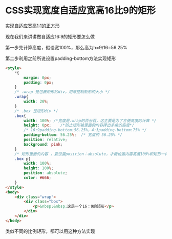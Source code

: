 # CSS实现宽度自适应宽高16比9的矩形
[实现自适应宽高1:1的正方形](https://blog.csdn.net/weixin_39357177/article/details/81183743)

现在我们来讲讲做自适应16:9的矩形要怎么做

第一步先计算高度，假设宽100%，那么高为h=9/16=56.25%

第二步利用之前所说设置padding-bottom方法实现矩形
```html
<style>
    *{
        margin: 0px;
        padding: 0px;
    }
    /* .wrap 是包裹矩形的div，用来控制矩形的大小 */
    .wrap{
        width: 20%;
    }
    /* .box 是矩形div */
    .box{
        width: 100%; /*宽度是.wrap的百分百，这主要是为了方便高度的计算 */
        height: 0px;    /*防止矩形被里面的内容撑出多余的高度*/
        /* 16:9padding-bottom:56.25%，4:3padding-bottom:75% */
        padding-bottom: 56.25%;  /* 宽度的 56.25% */
        position: relative;
        background: pink;
    }
    /* 矩形里面的内容 ，要设置position：absolute，才能设置内容高度100%和矩形一样 */
    .box p{
        width: 100%;
        height: 100%;
        position: absolute;
        color: #666;
    }
</style>
<body>
    <div class="wrap">
        <div class="box">
            <p>&nbsp;&nbsp;这是一个16：9的矩形</p>
        </div>
    </div>
</body>
```
类似不同的比例矩形，都可以用这种方法实现